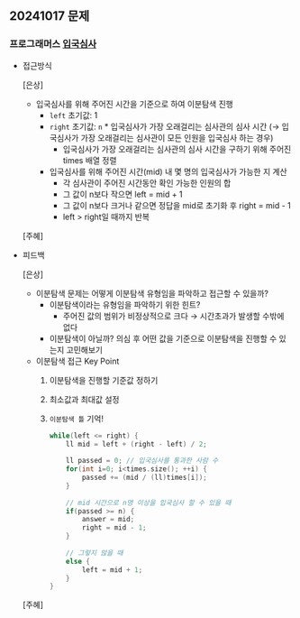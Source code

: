 ## 20241017 문제

### 프로그래머스 [입국심사](https://school.programmers.co.kr/learn/courses/30/lessons/43238)

- 접근방식

  [은상]
  - 입국심사를 위해 주어진 시간을 기준으로 하여 이분탐색 진행
    - `left` 초기값: 1
    - `right` 초기값: `n` * 입국심사가 가장 오래걸리는 심사관의 심사 시간 (→ 입국심사가 가장 오래걸리는 심사관이 모든 인원을 입국심사 하는 경우)
        - 입국심사가 가장 오래걸리는 심사관의 심사 시간을 구하기 위해 주어진 times 배열 정렬
    - 입국심사를 위해 주어진 시간(mid) 내 몇 명의 입국심사가 가능한 지 계산
        - 각 심사관이 주어진 시간동안 확인 가능한 인원의 합
        - 그 값이 n보다 작으면 left = mid + 1
        - 그 값이 n보다 크거나 같으면 정답을 mid로 초기화 후 right = mid - 1
        - left > right일 때까지 반복

  [주혜]
  
  
- 피드백

  [은상]
  - 이분탐색 문제는 어떻게 이분탐색 유형임을 파악하고 접근할 수 있을까?
    - 이분탐색이라는 유형임을 파악하기 위한 힌트?
        - 주어진 값의 범위가 비정상적으로 크다 → 시간초과가 발생할 수밖에 없다
    - 이분탐색이 아닐까? 의심 후 어떤 값을 기준으로 이분탐색을 진행할 수 있는지 고민해보기
  - 이분탐색 접근 Key Point
    1. 이분탐색을 진행할 기준값 정하기
    2. 최소값과 최대값 설정
    3. `이분탐색 틀` 기억!
        
        ```cpp
        while(left <= right) {
        	ll mid = left + (right - left) / 2;
                
        	ll passed = 0; // 입국심사를 통과한 사람 수
        	for(int i=0; i<times.size(); ++i) {
        		passed += (mid / (ll)times[i]);
        	}
                
        	// mid 시간으로 n명 이상을 입국심사 할 수 있을 때 
        	if(passed >= n) {
        		answer = mid;
        		right = mid - 1;
        	}
                
        	// 그렇지 않을 때
        	else {
        		left = mid + 1;
        	}
        }
        ```
 
  [주혜]
  
